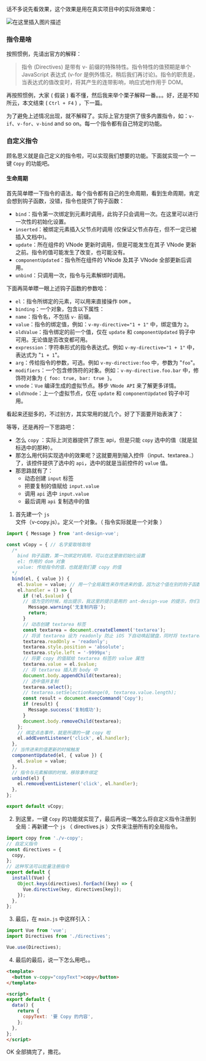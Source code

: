 话不多说先看效果，这个效果是用在真实项目中的实际效果哈：

![在这里插入图片描述](https://user-gold-cdn.xitu.io/2019/9/16/16d37a71d03c5d24?w=1471&h=811&f=gif&s=688809)

### 指令是啥

按照惯例，先请出官方的解释：

> 指令 (Directives) 是带有 v- 前缀的特殊特性。指令特性的值预期是单个 JavaScript 表达式 (v-for 是例外情况，稍后我们再讨论)。指令的职责是，当表达式的值改变时，将其产生的连带影响，响应式地作用于 DOM。

再按照惯例，大家 ( 假装 ) 看不懂，然后我来举个栗子解释一番。。。好，还是不知所云，本文结束 ( `Ctrl + F4` ) ，下一篇。

为了避免上述情况出现，就不解释了。实际上官方提供了很多内置指令，如：`v-if`、`v-for`、`v-bind` and so on。每一个指令都有自己特定的功能。

### 自定义指令

顾名思义就是自己定义的指令啦，可以实现我们想要的功能。下面就实现一个 一键 `Copy` 的功能吧。

#### 生命周期

首先简单瞟一下指令的语法，每个指令都有自己的生命周期，看到生命周期，肯定会想到钩子函数，没错，指令也提供了钩子函数：

- `bind`：指令第一次绑定到元素时调用，此钩子只会调用一次。在这里可以进行一次性的初始化设置。
- `inserted`：被绑定元素插入父节点时调用 (仅保证父节点存在，但不一定已被插入文档中)。
- `update`：所在组件的 VNode 更新时调用，但是可能发生在其子 VNode 更新之前。指令的值可能发生了改变，也可能没有。
- `componentUpdated`：指令所在组件的 VNode 及其子 VNode 全部更新后调用。
- `unbind`：只调用一次，指令与元素解绑时调用。

下面再简单瞟一眼上述钩子函数的参数哈：

- `el`：指令所绑定的元素，可以用来直接操作 `DOM` 。
- `binding`：一个对象，包含以下属性：
- `name`：指令名，不包括 `v-` 前缀。
- `value`：指令的绑定值，例如：`v-my-directive="1 + 1"` 中，绑定值为 `2`。
- `oldValue`：指令绑定的前一个值，仅在 `update` 和 `componentUpdated` 钩子中可用。无论值是否改变都可用。
- `expression`：字符串形式的指令表达式。例如 `v-my-directive="1 + 1"` 中，表达式为 "`1 + 1`"。
- `arg`：传给指令的参数，可选。例如 `v-my-directive:foo` 中，参数为 "`foo`"。
- `modifiers`：一个包含修饰符的对象。例如：`v-my-directive.foo.bar` 中，修饰符对象为 `{ foo: true, bar: true }`。
- `vnode`：`Vue` 编译生成的虚拟节点。移步 `VNode API` 来了解更多详情。
- `oldVnode`：上一个虚拟节点，仅在 `update` 和 `componentUpdated` 钩子中可用。

看起来还挺多的，不过别方，其实常用的就几个。好了下面要开始表演了：

等等，还是再捋一下思路吧：

- 怎么 `copy` ：实际上浏览器提供了原生 api，但是只能 `copy` 选中的值（就是鼠标选中的那种）。
- 那怎么用代码实现选中的效果呢？这就要用到输入控件（input、textarea..）了，该控件提供了选中的 `api`，选中的就是当前控件的 `value` 值。
- 那思路就有了：
  - 动态创建 `input` 标签
  - 把要复制的值赋给 `input.value`
  - 调用 `api` 选中 `input.value`
  - 最后调用 `api` 复制选中的值

1. 首先建一个 `js` 文件（v-copy.js）。定义一个对象。（ 指令实际就是一个对象 ）

```javascript
import { Message } from 'ant-design-vue';

const vCopy = { // 名字爱取啥取啥
  /*
    bind 钩子函数，第一次绑定时调用，可以在这里做初始化设置
    el: 作用的 dom 对象
    value: 传给指令的值，也就是我们要 copy 的值
  */
  bind(el, { value }) {
    el.$value = value; // 用一个全局属性来存传进来的值，因为这个值在别的钩子函数里还会用到
    el.handler = () => {
      if (!el.$value) {
      // 值为空的时候，给出提示，我这里的提示是用的 ant-design-vue 的提示，你们随意
        Message.warning('无复制内容');
        return;
      }
      // 动态创建 textarea 标签
      const textarea = document.createElement('textarea');
      // 将该 textarea 设为 readonly 防止 iOS 下自动唤起键盘，同时将 textarea 移出可视区域
      textarea.readOnly = 'readonly';
      textarea.style.position = 'absolute';
      textarea.style.left = '-9999px';
      // 将要 copy 的值赋给 textarea 标签的 value 属性
      textarea.value = el.$value;
      // 将 textarea 插入到 body 中
      document.body.appendChild(textarea);
      // 选中值并复制
      textarea.select();
      // textarea.setSelectionRange(0, textarea.value.length);
      const result = document.execCommand('Copy');
      if (result) {
        Message.success('复制成功');
      }
      document.body.removeChild(textarea);
    };
    // 绑定点击事件，就是所谓的一键 copy 啦
    el.addEventListener('click', el.handler);
  },
  // 当传进来的值更新的时候触发
  componentUpdated(el, { value }) {
    el.$value = value;
  },
  // 指令与元素解绑的时候，移除事件绑定
  unbind(el) {
    el.removeEventListener('click', el.handler);
  },
};

export default vCopy;
```

2. 到这里，一键 `Copy` 的功能就实现了，最后再说一嘴怎么将自定义指令注册到全局：再新建一个 `js` （ directives.js ）文件来注册所有的全局指令。

```javascript
import copy from './v-copy';
// 自定义指令
const directives = {
  copy,
};
// 这种写法可以批量注册指令
export default {
  install(Vue) {
    Object.keys(directives).forEach((key) => {
      Vue.directive(key, directives[key]);
    });
  },
};
```

3. 最后，在 `main.js` 中这样引入：

```javascript
import Vue from 'vue';
import Directives from './directives';

Vue.use(Directives);
```

4. 最后的最后，说一下怎么用吧。。

```html
<template>
  <button v-copy="copyText">copy</button>
</template>

<script>
export default {
  data() {
    return {
      copyText: '要 Copy 的内容',
    };
  },
};
</script>
```

OK 全部搞完了，撒花。
